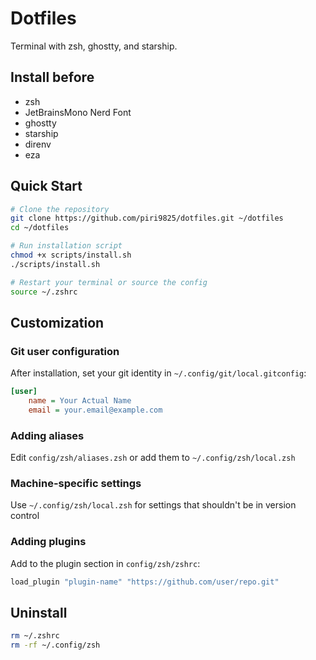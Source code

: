 # Dotfiles

Terminal with zsh, ghostty, and starship.

## Install before
- zsh
- JetBrainsMono Nerd Font
- ghostty
- starship
- direnv
- eza

## Quick Start

```bash
# Clone the repository
git clone https://github.com/piri9825/dotfiles.git ~/dotfiles
cd ~/dotfiles

# Run installation script
chmod +x scripts/install.sh
./scripts/install.sh

# Restart your terminal or source the config
source ~/.zshrc
```

## Customization
### Git user configuration
After installation, set your git identity in `~/.config/git/local.gitconfig`:

```ini
[user]
	name = Your Actual Name
	email = your.email@example.com
```

### Adding aliases
Edit `config/zsh/aliases.zsh` or add them to `~/.config/zsh/local.zsh`

### Machine-specific settings
Use `~/.config/zsh/local.zsh` for settings that shouldn't be in version control

### Adding plugins
Add to the plugin section in `config/zsh/zshrc`:

```bash
load_plugin "plugin-name" "https://github.com/user/repo.git"
```

## Uninstall

```bash
rm ~/.zshrc
rm -rf ~/.config/zsh
```

